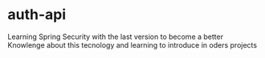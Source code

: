 # auth-api
Learning Spring Security with the last version  to become a better Knowlenge about this tecnology and learning to introduce in oders projects
